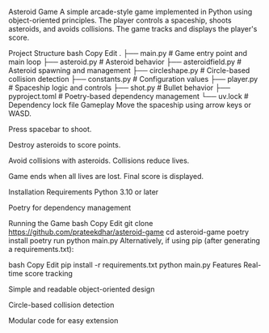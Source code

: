 Asteroid Game
A simple arcade-style game implemented in Python using object-oriented principles. The player controls a spaceship, shoots asteroids, and avoids collisions. The game tracks and displays the player's score.

Project Structure
bash
Copy
Edit
.
├── main.py              # Game entry point and main loop
├── asteroid.py          # Asteroid behavior
├── asteroidfield.py     # Asteroid spawning and management
├── circleshape.py       # Circle-based collision detection
├── constants.py         # Configuration values
├── player.py            # Spaceship logic and controls
├── shot.py              # Bullet behavior
├── pyproject.toml       # Poetry-based dependency management
└── uv.lock              # Dependency lock file
Gameplay
Move the spaceship using arrow keys or WASD.

Press spacebar to shoot.

Destroy asteroids to score points.

Avoid collisions with asteroids. Collisions reduce lives.

Game ends when all lives are lost. Final score is displayed.

Installation
Requirements
Python 3.10 or later

Poetry for dependency management

Running the Game
bash
Copy
Edit
git clone https://github.com/prateekdhar/asteroid-game
cd asteroid-game
poetry install
poetry run python main.py
Alternatively, if using pip (after generating a requirements.txt):

bash
Copy
Edit
pip install -r requirements.txt
python main.py
Features
Real-time score tracking

Simple and readable object-oriented design

Circle-based collision detection

Modular code for easy extension

